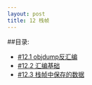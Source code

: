 ```yaml
---
layout: post
title: 12 栈帧 
---
```

##目录:
<ul>
<li> <a href="/post/12/12.1.html">#12.1 objdump反汇编</a> </li>
<li> <a href="/post/12/12.2.html">#12.2 汇编基础</a> </li>
<li> <a href="/post/12/12.3.html">#12.3 栈帧中保存的数据</a> </li>
</ul>
